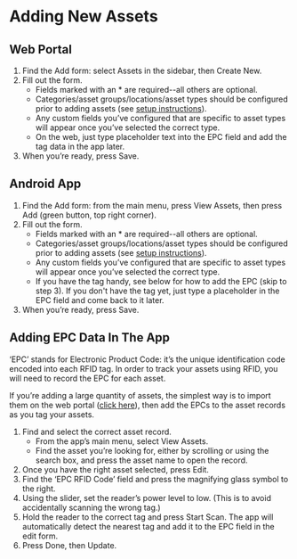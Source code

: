 # Adding New Assets

## Web Portal 

 1. Find the Add form: select Assets in the sidebar, then Create New.
 2. Fill out the form.
    - Fields marked with an * are required--all others are optional.
    - Categories/asset groups/locations/asset types should be configured prior to adding assets (see [setup instructions](https://github.com/TEC-RFID/rfid-asset-documentation/blob/main/users/setup.md)).
    - Any custom fields you’ve configured that are specific to asset types will appear once you’ve selected the correct type.
    - On the web, just type placeholder text into the EPC field and add the tag data in the app later. 
 3. When you’re ready, press Save.

## Android App

 1. Find the Add form: from the main menu, press View Assets, then press Add (green button, top right corner).
 2. Fill out the form.
    - Fields marked with an * are required--all others are optional.
    - Categories/asset groups/locations/asset types should be configured prior to adding assets (see [setup instructions](https://github.com/TEC-RFID/rfid-asset-documentation/blob/main/users/setup.md)).
    - Any custom fields you’ve configured that are specific to asset types will appear once you’ve selected the correct type.
    - If you have the tag handy, see below for how to add the EPC (skip to step 3). If you don't have the tag yet, just type a placeholder in the EPC field and come back to it later. 
 4. When you’re ready, press Save.

## Adding EPC Data In The App

‘EPC’ stands for Electronic Product Code: it’s the unique identification code encoded into each RFID tag. In order to track your assets using RFID, you will need to record the EPC for each asset.

If you’re adding a large quantity of assets, the simplest way is to import them on the web portal ([click here](https://github.com/TEC-RFID/rfid-asset-documentation/blob/main/users/importingassets.md)), then add the EPCs to the asset records as you tag your assets.

 1. Find and select the correct asset record.
    - From the app’s main menu, select View Assets.
    - Find the asset you’re looking for, either by scrolling or using the search box, and press the asset name to open the record.
 2. Once you have the right asset selected, press Edit.
 3. Find the ‘EPC RFID Code’ field and press the magnifying glass symbol to the right.
 4. Using the slider, set the reader’s power level to low. (This is to avoid accidentally scanning the wrong tag.)
 5. Hold the reader to the correct tag and press Start Scan. The app will automatically detect the nearest tag and add it to the EPC field in the edit form.
 6. Press Done, then Update.
